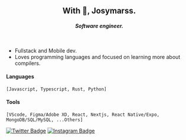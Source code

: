 <h2 align="center">With 🖤, Josymarss.</h2>
<h4 align="center"><i>Software engineer.</i></h4>
</br>

- Fullstack and Mobile dev.
- Loves programming languages and focused on learning more about compilers.

#### Languages
    [Javascript, Typescript, Rust, Python]

#### Tools
    [VScode, Figma/Adobe XD, React, Nextjs, React Native/Expo, MongoDB/SQL/MySQL, ...Others]

[![Twitter Badge](https://img.shields.io/badge/-@josymarss-black?style=flat-square&labelColor=white&logo=twitter&logoColor=black&link=https://twitter.com/josymarss)](https://twitter.com/josymarss) 
[![Instagram Badge](https://img.shields.io/badge/-@bantucodedev-black?style=flat-square&labelColor=white&logo=instagram&logoColor=black&link=https://www.instagram.com/bantu_dev/)](https://www.instagram.com/bantu_dev/) 


